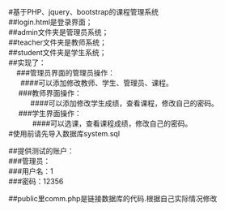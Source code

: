 #基于PHP、jquery、bootstrap的课程管理系统</br>
##login.html是登录界面；</br>
##admin文件夹是管理员系统；</br>
##teacher文件夹是教师系统；</br>
##student文件夹是学生系统；</br>
##实现了：</br>
      ###管理员界面的管理员操作：</br>
            ####可以添加修改教师、学生、管理员、课程。</br>
      ###教师界面操作：</br>
            ####可以添加修改学生成绩，查看课程，修改自己的密码。</br>
      ###学生界面操作：</br>
             ####可以选课，查看课程成绩，修改自己的密码。</br>
#使用前请先导入数据库system.sql</br>

##提供测试的账户：</br>
      ###管理员：</br>
          ###用户名：1</br>
          ###密码：12356</br>
          
##public里comm.php是链接数据库的代码.根据自己实际情况修改

